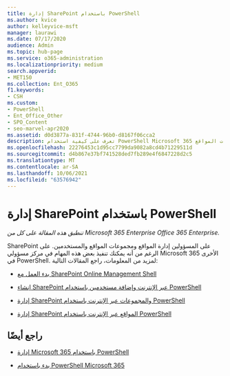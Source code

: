 ```yaml
---
title: إدارة SharePoint باستخدام PowerShell
ms.author: kvice
author: kelleyvice-msft
manager: laurawi
ms.date: 07/17/2020
audience: Admin
ms.topic: hub-page
ms.service: o365-administration
ms.localizationpriority: medium
search.appverid:
- MET150
ms.collection: Ent_O365
f1.keywords:
- CSH
ms.custom:
- PowerShell
- Ent_Office_Other
- SPO_Content
- seo-marvel-apr2020
ms.assetid: d0d3877a-831f-4744-96b0-d8167f06cca2
description: تعرف على كيفية استخدام PowerShell Microsoft 365 لإدارة المستخدمين والمجموعات ومجموعات المواقع.
ms.openlocfilehash: 22276453c1d95cc7799da9082a8cd4b71229511d
ms.sourcegitcommit: d4b867e37bf741528ded7fb289e4f6847228d2c5
ms.translationtype: MT
ms.contentlocale: ar-SA
ms.lasthandoff: 10/06/2021
ms.locfileid: "63576942"
---
```

# <a name="manage-sharepoint-with-powershell"></a>إدارة SharePoint باستخدام PowerShell

*تنطبق هذه المقالة على كل من Microsoft 365 Enterprise Office 365 Enterprise.*

SharePoint على المسؤولين إدارة المواقع ومجموعات المواقع والمستخدمين. على الرغم من أنه يمكنك تنفيذ بعض هذه المهام في مركز مسؤولي Microsoft 365 الأخرى في PowerShell. لمزيد من المعلومات، راجع المقالات التالية:

- [بدء العمل مع SharePoint Online Management Shell](/powershell/sharepoint/sharepoint-online/connect-sharepoint-online)

- [إنشاء SharePoint عبر الإنترنت وإضافة مستخدمين باستخدام PowerShell](create-sharepoint-sites-and-add-users-with-powershell.md)

- [إدارة SharePoint والمجموعات عبر الإنترنت باستخدام PowerShell](manage-sharepoint-users-and-groups-with-powershell.md)

- [إدارة SharePoint المواقع عبر الإنترنت باستخدام PowerShell](manage-sharepoint-site-groups-with-powershell.md)

## <a name="see-also"></a>راجع أيضًا

- [إدارة Microsoft 365 باستخدام PowerShell](manage-microsoft-365-with-microsoft-365-powershell.md)

- [بدء باستخدام PowerShell Microsoft 365](getting-started-with-microsoft-365-powershell.md)
